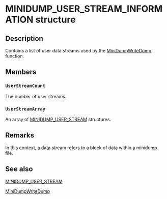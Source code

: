 # MINIDUMP_USER_STREAM_INFORMATION structure

## Description

Contains a list of user data streams used by the
[MiniDumpWriteDump](https://learn.microsoft.com/windows/desktop/api/minidumpapiset/nf-minidumpapiset-minidumpwritedump) function.

## Members

### `UserStreamCount`

The number of user streams.

### `UserStreamArray`

An array of
[MINIDUMP_USER_STREAM](https://learn.microsoft.com/windows/desktop/api/minidumpapiset/ns-minidumpapiset-minidump_user_stream) structures.

## Remarks

In this context, a data stream refers to a block of data within a minidump file.

## See also

[MINIDUMP_USER_STREAM](https://learn.microsoft.com/windows/desktop/api/minidumpapiset/ns-minidumpapiset-minidump_user_stream)

[MiniDumpWriteDump](https://learn.microsoft.com/windows/desktop/api/minidumpapiset/nf-minidumpapiset-minidumpwritedump)
